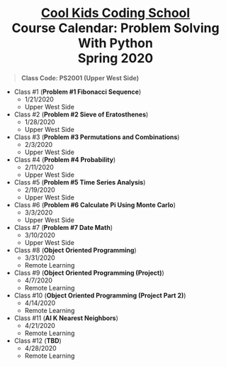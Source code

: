# <center>[**Cool Kids Coding School**](http://www.coolkidscodingschool.com)<br>Course Calendar: **Problem Solving With Python**<br>  Spring 2020

> **Class Code: PS2001 (Upper West Side)**

+ Class #1 (**Problem #1 Fibonacci Sequence**)
  + 1/21/2020
  + Upper West Side
+ Class #2 (**Problem #2 Sieve of Eratosthenes**)
  + 1/28/2020 
  + Upper West Side
+ Class #3 (**Problem #3 Permutations and Combinations**)
  + 2/3/2020
  + Upper West Side
+ Class #4 (**Problem #4 Probability**)
  + 2/11/2020
  + Upper West Side
+ Class #5 (**Problem #5 Time Series Analysis**)
  + 2/19/2020
  + Upper West Side
+ Class #6 (**Problem #6 Calculate Pi Using Monte Carlo**)
  + 3/3/2020
  + Upper West Side
+ Class #7 (**Problem #7 Date Math**)
  + 3/10/2020
  + Upper West Side
+ Class #8 (**Object Oriented Programming**)
  + 3/31/2020
  + Remote Learning
+ Class #9 (**Object Oriented Programming (Project)**)
  + 4/7/2020
  + Remote Learning
+ Class #10 (**Object Oriented Programming (Project Part 2)**)
  + 4/14/2020
  + Remote Learning
+ Class #11 (**AI K Nearest Neighbors**)
  + 4/21/2020
  + Remote Learning
+ Class #12 (**TBD**)
  + 4/28/2020
  + Remote Learning

